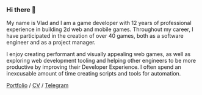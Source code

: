 ### Hi there 👋

My name is Vlad and I am a game developer with 12 years of professional experience in building 2d web and mobile
games. Throughout my career, I have participated in the creation of over 40 games, both as a software engineer and as a project manager.

I enjoy creating performant and visually appealing web games, as well as exploring web development tooling and helping other engineers to be more productive by improving their Developer Experience. I often spend an inexcusable amount of time creating scripts and tools for automation.

[Portfolio](https://robowhale.com) / [CV](https://robowhale.com/cv_en) / [Telegram](https://t.me/vforsh)
